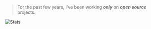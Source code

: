 <!---
>A ranking of ***S*** equates to the top ***25%*** of ***all*** Github contributors.

>The reader, of course, should take ***all*** Github rankings with a healthy grain of salt. ;)
-->

>For the past few years, I've been working ***only*** on ***open source*** projects.

![Stats](https://github-readme-stats.vercel.app/api?username=objektwerks&show_icons=true&hide_border=true)

